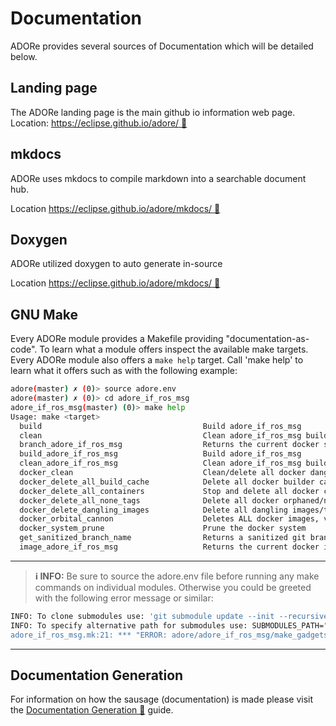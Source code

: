 # Documentation
ADORe provides several sources of Documentation which will be detailed below.

## Landing page
The ADORe landing page is the main github io information web page.
Location: [https://eclipse.github.io/adore/ 🔗](https://eclipse.github.io/adore/)

## mkdocs
ADORe uses mkdocs to compile markdown into a searchable document hub.

Location [https://eclipse.github.io/adore/mkdocs/ 🔗](https://eclipse.github.io/adore/mkdocs/)

## Doxygen
ADORe utilized doxygen to auto generate in-source 

Location [https://eclipse.github.io/adore/mkdocs/ 🔗](https://eclipse.github.io/adore/mkdocs/)

## GNU Make
Every ADORe module provides a Makefile providing "documentation-as-code". To
learn what a module offers inspect the available make targets. Every ADORe
module also offers a `make help` target. Call 'make help' to learn what it
offers such as with the following example:
```bash
adore(master) ✗ (0)> source adore.env
adore(master) ✗ (0)> cd adore_if_ros_msg
adore_if_ros_msg(master) (0)> make help
Usage: make <target>
  build                                    Build adore_if_ros_msg
  clean                                    Clean adore_if_ros_msg build artifacts
  branch_adore_if_ros_msg                  Returns the current docker safe/sanitized branch for adore_if_ros_msg
  build_adore_if_ros_msg                   Build adore_if_ros_msg
  clean_adore_if_ros_msg                   Clean adore_if_ros_msg build artifacts
  docker_clean                             Clean/delete all docker dangling images and build cache
  docker_delete_all_build_cache            Delete all docker builder cache
  docker_delete_all_containers             Stop and delete all docker containers
  docker_delete_all_none_tags              Delete all docker orphaned/none tags
  docker_delete_dangling_images            Delete all dangling images/tags
  docker_orbital_cannon                    Deletes ALL docker images, volumes, build cache and containers. !DangerZone!
  docker_system_prune                      Prune the docker system
  get_sanitized_branch_name                Returns a sanitized git branch name with only alphanumeric and ASCII characters permitted as docker tags
  image_adore_if_ros_msg                   Returns the current docker image name for adore_if_ros_msg
```
---
> **ℹ️ INFO:**
> Be sure to source the adore.env file before running any make commands on
> individual modules. Otherwise you could be greeted with the following error
> message or similar:
```bash
INFO: To clone submodules use: 'git submodule update --init --recursive'
INFO: To specify alternative path for submodules use: SUBMODULES_PATH="<path to submodules>" make build'
adore_if_ros_msg.mk:21: *** "ERROR: adore/adore_if_ros_msg/make_gadgets does not exist. Did you clone the submodules?".  Stop.
```
---

## Documentation Generation
For information on how the sausage (documentation) is made please visit the
[Documentation Generation 🔗](documentation_generation.md)
guide.
